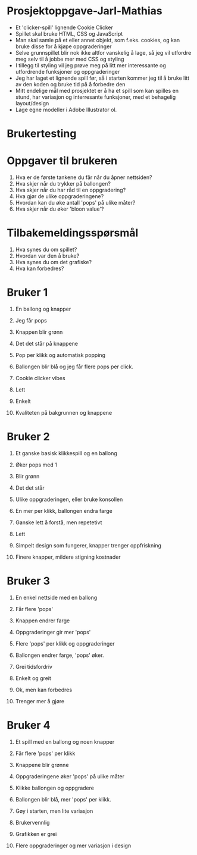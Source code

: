 # Prosjektoppgave-Jarl-Mathias

- Et 'clicker-spill' lignende Cookie Clicker
- Spillet skal bruke HTML, CSS og JavaScript
- Man skal samle på et eller annet objekt, som f.eks. cookies, og kan bruke disse for å kjøpe oppgraderinger
- Selve grunnspillet blir nok ikke altfor vanskelig å lage, så jeg vil utfordre meg selv til å jobbe mer med CSS og styling
- I tillegg til styling vil jeg prøve meg på litt mer interessante og utfordrende funksjoner og oppgraderinger
- Jeg har laget et lignende spill før, så i starten kommer jeg til å bruke litt av den koden og bruke tid på å forbedre den
- Mitt endelige mål med prosjektet er å ha et spill som kan spilles en stund, har variasjon og interresante funksjoner, med et behagelig layout/design
- Lage egne modeller i Adobe Illustrator ol.

# Brukertesting
# Oppgaver til brukeren
1. Hva er de første tankene du får når du åpner nettsiden?
2. Hva skjer når du trykker på ballongen?
3. Hva skjer når du har råd til en oppgradering?
4. Hva gjør de ulike oppgraderingene?
5. Hvordan kan du øke antall 'pops' på ulike måter?
6. Hva skjer når du øker 'bloon value'?

# Tilbakemeldingsspørsmål
1. Hva synes du om spillet?
2. Hvordan var den å bruke?
3. Hva synes du om det grafiske?
4. Hva kan forbedres?

# Bruker 1
1. En ballong og knapper
2. Jeg får pops
3. Knappen blir grønn
4. Det det står på knappene
5. Pop per klikk og automatisk popping
6. Ballongen blir blå og jeg får flere pops per click.

1. Cookie clicker vibes
2. Lett
3. Enkelt
4. Kvaliteten på bakgrunnen og knappene

# Bruker 2
1. Et ganske basisk klikkespill og en ballong
2. Øker pops med 1
3. Blir grønn
4. Det det står
5. Ulike oppgraderingen, eller bruke konsollen
6. En mer per klikk, ballongen endra farge

1. Ganske lett å forstå, men repetetivt
2. Lett
3. Simpelt design som fungerer, knapper trenger oppfriskning
4. Finere knapper, mildere stigning kostnader

# Bruker 3
1. En enkel nettside med en ballong
2. Får flere 'pops'
3. Knappen endrer farge
4. Oppgraderinger gir mer 'pops'
5. Flere 'pops' per klikk og oppgraderinger
6. Ballongen endrer farge, 'pops' øker.

1. Grei tidsfordriv
2. Enkelt og greit
3. Ok, men kan forbedres
4. Trenger mer å gjøre

# Bruker 4
1. Et spill med en ballong og noen knapper
2. Får flere 'pops' per klikk
3. Knappene blir grønne
4. Oppgraderingene øker 'pops' på ulike måter
5. Klikke ballongen og oppgradere
6. Ballongen blir blå, mer 'pops' per klikk.

1. Gøy i starten, men lite variasjon
2. Brukervennlig
3. Grafikken er grei
4. Flere oppgraderinger og mer variasjon i design
